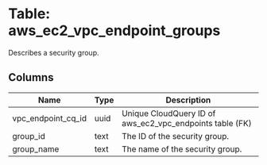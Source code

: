 
# Table: aws_ec2_vpc_endpoint_groups
Describes a security group.
## Columns
| Name        | Type           | Description  |
| ------------- | ------------- | -----  |
|vpc_endpoint_cq_id|uuid|Unique CloudQuery ID of aws_ec2_vpc_endpoints table (FK)|
|group_id|text|The ID of the security group.|
|group_name|text|The name of the security group.|
